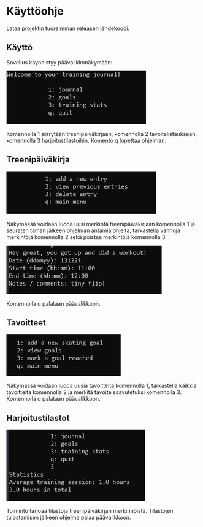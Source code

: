 # Käyttöohje

Lataa projektin tuoreimman [releasen](https://github.com/Ronttikasa/treenipaivakirja/releases) lähdekoodi.

## Käyttö

Sovellus käynnistyy päävalikkonäkymään:

![](./kuvat/main_menu.JPG)

Komennolla 1 siirrytään treenipäiväkirjaan, komennolla 2 tavoitelistaukseen, komennolla 3 harjoitustilastoihin. Komento q lopettaa ohjelman.

## Treenipäiväkirja

![](./kuvat/journal_menu.JPG)

Näkymässä voidaan luoda uusi merkintä treenipäiväkirjaan komennolla 1 ja seuraten tämän jälkeen ohjelman antamia ohjeita, tarkastella vanhoja merkintöjä komennolla 2 sekä poistaa merkintöjä komennolla 3.

![](./kuvat/journal_add_entry.JPG)

Komennolla q palataan päävalikkoon.

## Tavoitteet

![](./kuvat/goals_menu.JPG)

Näkymässä voidaan luoda uusia tavoitteita komennolla 1, tarkastella kaikkia tavoitteita komennolla 2 ja merkitä tavoite saavutetuksi komennolla 3.
Komennolla q palataan päävalikkoon.

## Harjoitustilastot

![](./kuvat/stats.JPG)

Toiminto tarjoaa tilastoja treenipäiväkirjan merkinnöistä. Tilastojen tulostamisen jälkeen ohjelma palaa päävalikkoon.



